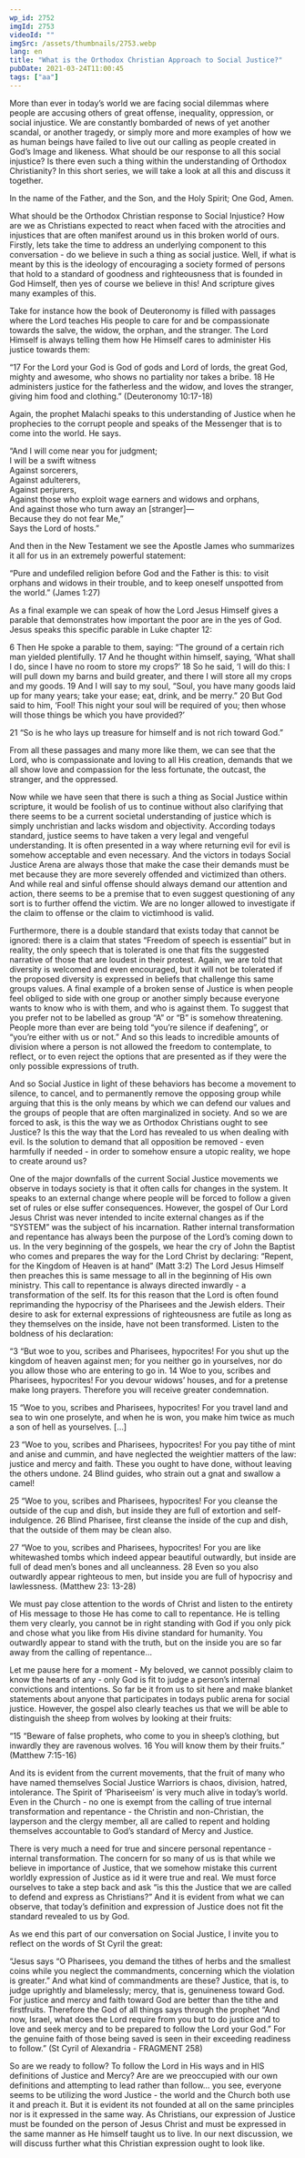 ```yaml
---
wp_id: 2752
imgId: 2753
videoId: ""
imgSrc: /assets/thumbnails/2753.webp
lang: en
title: "What is the Orthodox Christian Approach to Social Justice?"
pubDate: 2021-03-24T11:00:45
tags: ["aa"]
---
```


<p>More than ever in today’s world we are facing social dilemmas where people are accusing others of great offense, inequality, oppression, or social injustice. We are constantly bombarded of news of yet another scandal, or another tragedy, or simply more and more examples of how we as human beings have failed to live out our calling as people created in God’s Image and likeness. What should be our response to all this social injustice? Is there even such a thing within the understanding of Orthodox Christianity? In this short series, we will take a look at all this and discuss it together.</p>
<p>In the name of the Father, and the Son, and the Holy Spirit; One God, Amen.</p>
<p>What should be the Orthodox Christian response to Social Injustice? How are we as Christians expected to react when faced with the atrocities and injustices that are often manifest around us in this broken world of ours. Firstly, lets take the time to address an underlying component to this conversation - do we believe in such a thing as social justice. Well, if what is meant by this is the ideology of encouraging a society formed of persons that hold to a standard of goodness and righteousness that is founded in God Himself, then yes of course we believe in this! And scripture gives many examples of this.</p>
<p>Take for instance how the book of Deuteronomy is filled with passages where the Lord teaches His people to care for and be compassionate towards the salve, the widow, the orphan, and the stranger. The Lord Himself is always telling them how He Himself cares to administer His justice towards them:</p>
<p>“17 For the Lord your God is God of gods and Lord of lords, the great God, mighty and awesome, who shows no partiality nor takes a bribe. 18 He administers justice for the fatherless and the widow, and loves the stranger, giving him food and clothing.” (Deuteronomy 10:17-18)</p>
<p>Again, the prophet Malachi speaks to this understanding of Justice when he prophecies to the corrupt people and speaks of the Messenger that is to come into the world. He says.</p>
<p>“And I will come near you for judgment;<br />
I will be a swift witness<br />
Against sorcerers,<br />
Against adulterers,<br />
Against perjurers,<br />
Against those who exploit wage earners and widows and orphans,<br />
And against those who turn away an [stranger]—<br />
Because they do not fear Me,”<br />
Says the Lord of hosts.”</p>
<p>And then in the New Testament we see the Apostle James who summarizes it all for us in an extremely powerful statement:</p>
<p>“Pure and undefiled religion before God and the Father is this: to visit orphans and widows in their trouble, and to keep oneself unspotted from the world.” (James 1:27)</p>
<p>As a final example we can speak of how the Lord Jesus Himself gives a parable that demonstrates how important the poor are in the yes of God. Jesus speaks this specific parable in Luke chapter 12:</p>
<p>6 Then He spoke a parable to them, saying: “The ground of a certain rich man yielded plentifully. 17 And he thought within himself, saying, ‘What shall I do, since I have no room to store my crops?’ 18 So he said, ‘I will do this: I will pull down my barns and build greater, and there I will store all my crops and my goods. 19 And I will say to my soul, “Soul, you have many goods laid up for many years; take your ease; eat, drink, and be merry.” 20 But God said to him, ‘Fool! This night your soul will be required of you; then whose will those things be which you have provided?’</p>
<p>21 “So is he who lays up treasure for himself and is not rich toward God.”</p>
<p>From all these passages and many more like them, we can see that the Lord, who is compassionate and loving to all His creation, demands that we all show love and compassion for the less fortunate, the outcast, the stranger, and the oppressed.</p>
<p>Now while we have seen that there is such a thing as Social Justice within scripture, it would be foolish of us to continue without also clarifying that there seems to be a current societal understanding of justice which is simply unchristian and lacks wisdom and objectivity. According todays standard, justice seems to have taken a very legal and vengeful understanding. It is often presented in a way where returning evil for evil is somehow acceptable and even necessary. And the victors in todays Social Justice Arena are always those that make the case their demands must be met because they are more severely offended and victimized than others. And while real and sinful offense should always demand our attention and action, there seems to be a premise that to even suggest questioning of any sort is to further offend the victim. We are no longer allowed to investigate if the claim to offense or the claim to victimhood is valid.</p>
<p>Furthermore, there is a double standard that exists today that cannot be ignored: there is a claim that states “Freedom of speech is essential” but in reality, the only speech that is tolerated is one that fits the suggested narrative of those that are loudest in their protest. Again, we are told that diversity is welcomed and even encouraged, but it will not be tolerated if the proposed diversity is expressed in beliefs that challenge this same groups values. A final example of a broken sense of Justice is when people feel obliged to side with one group or another simply because everyone wants to know who is with them, and who is against them. To suggest that you prefer not to be labelled as group “A” or “B” is somehow threatening. People more than ever are being told “you’re silence if deafening”, or “you’re either with us or not.” And so this leads to incredible amounts of division where a person is not allowed the freedom to contemplate, to reflect, or to even reject the options that are presented as if they were the only possible expressions of truth.</p>
<p>And so Social Justice in light of these behaviors has become a movement to silence, to cancel, and to permanently remove the opposing group while arguing that this is the only means by which we can defend our values and the groups of people that are often marginalized in society. And so we are forced to ask, is this the way we as Orthodox Christians ought to see Justice? Is this the way that the Lord has revealed to us when dealing with evil. Is the solution to demand that all opposition be removed - even harmfully if needed - in order to somehow ensure a utopic reality, we hope to create around us?</p>
<p>One of the major downfalls of the current Social Justice movements we observe in todays society is that it often calls for changes in the system. It speaks to an external change where people will be forced to follow a given set of rules or else suffer consequences. However, the gospel of Our Lord Jesus Christ was never intended to incite external changes as if the “SYSTEM” was the subject of his incarnation. Rather internal transformation and repentance has always been the purpose of the Lord’s coming down to us. In the very beginning of the gospels, we hear the cry of John the Baptist who comes and prepares the way for the Lord Christ by declaring: “Repent, for the Kingdom of Heaven is at hand” (Matt 3:2) The Lord Jesus Himself then preaches this is same message to all in the beginning of His own ministry. This call to repentance is always directed inwardly - a transformation of the self. Its for this reason that the Lord is often found reprimanding the hypocrisy of the Pharisees and the Jewish elders. Their desire to ask for external expressions of righteousness are futile as long as they themselves on the inside, have not been transformed. Listen to the boldness of his declaration:</p>
<p>“3 “But woe to you, scribes and Pharisees, hypocrites! For you shut up the kingdom of heaven against men; for you neither go in yourselves, nor do you allow those who are entering to go in. 14 Woe to you, scribes and Pharisees, hypocrites! For you devour widows’ houses, and for a pretense make long prayers. Therefore you will receive greater condemnation.</p>
<p>15 “Woe to you, scribes and Pharisees, hypocrites! For you travel land and sea to win one proselyte, and when he is won, you make him twice as much a son of hell as yourselves. […]</p>
<p>23 “Woe to you, scribes and Pharisees, hypocrites! For you pay tithe of mint and anise and cummin, and have neglected the weightier matters of the law: justice and mercy and faith. These you ought to have done, without leaving the others undone. 24 Blind guides, who strain out a gnat and swallow a camel!</p>
<p>25 “Woe to you, scribes and Pharisees, hypocrites! For you cleanse the outside of the cup and dish, but inside they are full of extortion and self-indulgence. 26 Blind Pharisee, first cleanse the inside of the cup and dish, that the outside of them may be clean also.</p>
<p>27 “Woe to you, scribes and Pharisees, hypocrites! For you are like whitewashed tombs which indeed appear beautiful outwardly, but inside are full of dead men’s bones and all uncleanness. 28 Even so you also outwardly appear righteous to men, but inside you are full of hypocrisy and lawlessness. (Matthew 23: 13-28)</p>
<p>We must pay close attention to the words of Christ and listen to the entirety of His message to those He has come to call to repentance. He is telling them very clearly, you cannot be in right standing with God if you only pick and chose what you like from His divine standard for humanity. You outwardly appear to stand with the truth, but on the inside you are so far away from the calling of repentance…</p>
<p>Let me pause here for a moment - My beloved, we cannot possibly claim to know the hearts of any - only God is fit to judge a person’s internal convictions and intentions. So far be it from us to sit here and make blanket statements about anyone that participates in todays public arena for social justice. However, the gospel also clearly teaches us that we will be able to distinguish the sheep from wolves by looking at their fruits:</p>
<p>“15 “Beware of false prophets, who come to you in sheep’s clothing, but inwardly they are ravenous wolves. 16 You will know them by their fruits.” (Matthew 7:15-16)</p>
<p>And its is evident from the current movements, that the fruit of many who have named themselves Social Justice Warriors is chaos, division, hatred, intolerance. The Spirit of ‘Phariseeism’ is very much alive in today’s world. Even in the Church - no one is exempt from the calling of true internal transformation and repentance - the Christin and non-Christian, the layperson and the clergy member, all are called to repent and holding themselves accountable to God’s standard of Mercy and Justice.</p>
<p>There is very much a need for true and sincere personal repentance - internal transformation. The concern for so many of us is that while we believe in importance of Justice, that we somehow mistake this current worldly expression of Justice as id it were true and real. We must force ourselves to take a step back and ask “is this the Justice that we are called to defend and express as Christians?” And it is evident from what we can observe, that today’s definition and expression of Justice does not fit the standard revealed to us by God.</p>
<p>As we end this part of our conversation on Social Justice, I invite you to reflect on the words of St Cyril the great:</p>
<p>“Jesus says “O Pharisees, you demand the tithes of herbs and the smallest coins while you neglect the commandments, concerning which the violation is greater.” And what kind of commandments are these? Justice, that is, to judge uprightly and blamelessly; mercy, that is, genuineness toward God. For justice and mercy and faith toward God are better than the tithe and firstfruits. Therefore the God of all things says through the prophet “And now, Israel, what does the Lord require from you but to do justice and to love and seek mercy and to be prepared to follow the Lord your God.” For the genuine faith of those being saved is seen in their exceeding readiness to follow.” (St Cyril of Alexandria - FRAGMENT 258)</p>
<p>So are we ready to follow? To follow the Lord in His ways and in HIS definitions of Justice and Mercy? Are are we preoccupied with our own definitions and attempting to lead rather than follow… you see, everyone seems to be utilizing the word Justice - the world and the Church both use it and preach it. But it is evident its not founded at all on the same principles nor is it expressed in the same way. As Christians, our expression of Justice must be founded on the person of Jesus Christ and must be expressed in the same manner as He himself taught us to live. In our next discussion, we will discuss further what this Christian expression ought to look like.</p>
<p>&nbsp;</p>
<p>&nbsp;</p>
